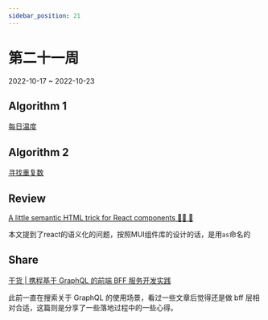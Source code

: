 ```yaml
---
sidebar_position: 21
---
```


# 第二十一周

2022-10-17 ~ 2022-10-23

## Algorithm 1

[每日温度](https://github.com/JunwuHuang/leetcode-daily/blob/master/daily-temperatures/%E6%AF%8F%E6%97%A5%E6%B8%A9%E5%BA%A6.md)

## Algorithm 2

[寻找重复数](https://github.com/JunwuHuang/leetcode-daily/blob/master/find-the-duplicate-number/%E5%AF%BB%E6%89%BE%E9%87%8D%E5%A4%8D%E6%95%B0.md)

## Review

[A little semantic HTML trick for React components 🧙‍♀️ 🧱](https://queen.raae.codes/emails/2022-10-10-semantic-react/)

本文提到了react的语义化的问题，按照MUI组件库的设计的话，是用`as`命名的

## Share

[干货 | 携程基于 GraphQL 的前端 BFF 服务开发实践](https://mp.weixin.qq.com/s/3nkoyZ9pF_LwPu_okX-s2g)

此前一直在搜索关于 GraphQL 的使用场景，看过一些文章后觉得还是做 bff 层相对合适，这篇则是分享了一些落地过程中的一些心得。
